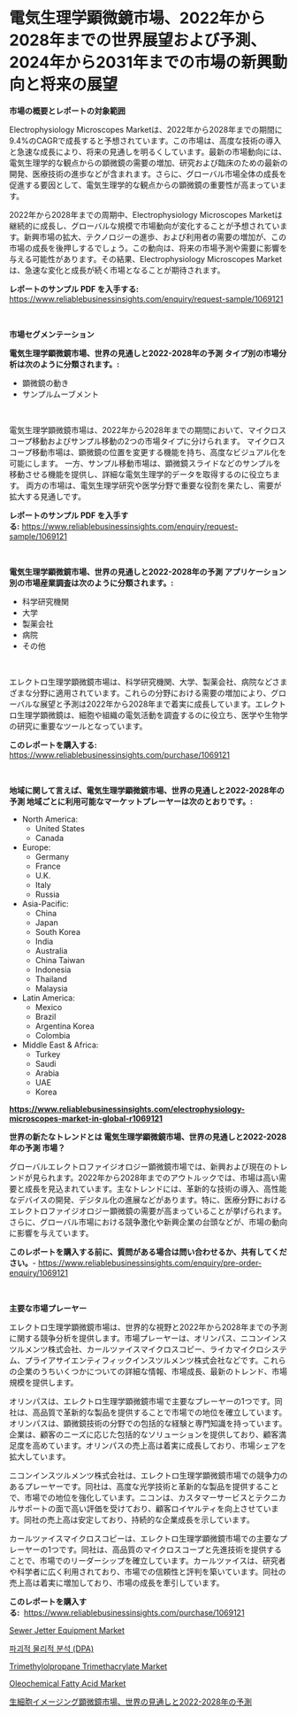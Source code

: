 <p><h1>電気生理学顕微鏡市場、2022年から2028年までの世界展望および予測、2024年から2031年までの市場の新興動向と将来の展望</h1></p><p><strong>市場の概要とレポートの対象範囲</strong></p>
<p><p>Electrophysiology Microscopes Marketは、2022年から2028年までの期間に9.4%のCAGRで成長すると予想されています。この市場は、高度な技術の導入と急速な成長により、将来の見通しを明るくしています。最新の市場動向には、電気生理学的な観点からの顕微鏡の需要の増加、研究および臨床のための最新の開発、医療技術の進歩などが含まれます。さらに、グローバル市場全体の成長を促進する要因として、電気生理学的な観点からの顕微鏡の重要性が高まっています。</p><p>2022年から2028年までの周期中、Electrophysiology Microscopes Marketは継続的に成長し、グローバルな規模で市場動向が変化することが予想されています。新興市場の拡大、テクノロジーの進歩、および利用者の需要の増加が、この市場の成長を後押しするでしょう。この動向は、将来の市場予測や需要に影響を与える可能性があります。その結果、Electrophysiology Microscopes Marketは、急速な変化と成長が続く市場となることが期待されます。</p></p>
<p><strong>レポートのサンプル PDF を入手する:</strong> <a href="https://www.reliablebusinessinsights.com/enquiry/request-sample/1069121">https://www.reliablebusinessinsights.com/enquiry/request-sample/1069121</a></p>
<p>&nbsp;</p>
<p><strong>市場セグメンテーション</strong></p>
<p><strong>電気生理学顕微鏡市場、世界の見通しと2022-2028年の予測 タイプ別の市場分析は次のように分類されます。:</strong></p>
<p><ul><li>顕微鏡の動き</li><li>サンプルムーブメント</li></ul></p>
<p>&nbsp;</p>
<p><p>電気生理学顕微鏡市場は、2022年から2028年までの期間において、マイクロスコープ移動およびサンプル移動の2つの市場タイプに分けられます。 マイクロスコープ移動市場は、顕微鏡の位置を変更する機能を持ち、高度なビジュアル化を可能にします。 一方、サンプル移動市場は、顕微鏡スライドなどのサンプルを移動させる機能を提供し、詳細な電気生理学的データを取得するのに役立ちます。 両方の市場は、電気生理学研究や医学分野で重要な役割を果たし、需要が拡大する見通しです。</p></p>
<p><strong>レポートのサンプル PDF を入手する:</strong>&nbsp;<a href="https://www.reliablebusinessinsights.com/enquiry/request-sample/1069121">https://www.reliablebusinessinsights.com/enquiry/request-sample/1069121</a></p>
<p>&nbsp;</p>
<p><strong> 電気生理学顕微鏡市場、世界の見通しと2022-2028年の予測 アプリケーション別の市場産業調査は次のように分類されます。:</strong></p>
<p><ul><li>科学研究機関</li><li>大学</li><li>製薬会社</li><li>病院</li><li>その他</li></ul></p>
<p>&nbsp;</p>
<p><p>エレクトロ生理学顕微鏡市場は、科学研究機関、大学、製薬会社、病院などさまざまな分野に適用されています。これらの分野における需要の増加により、グローバルな展望と予測は2022年から2028年まで着実に成長しています。エレクトロ生理学顕微鏡は、細胞や組織の電気活動を調査するのに役立ち、医学や生物学の研究に重要なツールとなっています。</p></p>
<p><strong>このレポートを購入する:</strong>&nbsp; <a href="https://www.reliablebusinessinsights.com/purchase/1069121">https://www.reliablebusinessinsights.com/purchase/1069121</a></p>
<p>&nbsp;</p>
<p><strong>地域に関して言えば、電気生理学顕微鏡市場、世界の見通しと2022-2028年の予測 地域ごとに利用可能なマーケットプレーヤーは次のとおりです。:</strong></p>
<p><ul>
    <li>
        North America:
        <ul>
            <li>United States</li>
            <li>Canada</li>
        </ul>
    </li>
    <li>
        Europe:
        <ul>
            <li>Germany</li>
            <li>France</li>
            <li>U.K.</li>
            <li>Italy</li>
            <li>Russia</li>
        </ul>
    </li>
    <li>
        Asia-Pacific:
        <ul>
            <li>China</li>
            <li>Japan</li>
            <li>South Korea</li>
            <li>India</li>
            <li>Australia</li>
            <li>China Taiwan</li>
            <li>Indonesia</li>
            <li>Thailand</li>
            <li>Malaysia</li>
        </ul>
    </li>
    <li>
        Latin America:
        <ul>
            <li>Mexico</li>
            <li>Brazil</li>
            <li>Argentina Korea</li>
            <li>Colombia</li>
        </ul>
    </li>
    <li>
        Middle East & Africa:
        <ul>
            <li>Turkey</li>
            <li>Saudi</li>
            <li>Arabia</li>
            <li>UAE</li>
            <li>Korea</li>
        </ul>
    </li>
    </ul></p>
<p><strong><a href="https://www.reliablebusinessinsights.com/electrophysiology-microscopes-market-in-global-r1069121">https://www.reliablebusinessinsights.com/electrophysiology-microscopes-market-in-global-r1069121</a></strong>&nbsp;</p>
<p><strong>世界の新たなトレンドとは 電気生理学顕微鏡市場、世界の見通しと2022-2028年の予測 市場？</strong></p>
<p><p>グローバルエレクトロファイジオロジー顕微鏡市場では、新興および現在のトレンドが見られます。2022年から2028年までのアウトルックでは、市場は高い需要と成長を見込まれています。主なトレンドには、革新的な技術の導入、高性能なデバイスの開発、デジタル化の進展などがあります。特に、医療分野におけるエレクトロファイジオロジー顕微鏡の需要が高まっていることが挙げられます。さらに、グローバル市場における競争激化や新興企業の台頭などが、市場の動向に影響を与えています。</p></p>
<p><strong>このレポートを購入する前に、質問がある場合は問い合わせるか、共有してください。</strong>- <a href="https://www.reliablebusinessinsights.com/enquiry/pre-order-enquiry/1069121">https://www.reliablebusinessinsights.com/enquiry/pre-order-enquiry/1069121</a></p>
<p>&nbsp;</p>
<p><strong>主要な市場プレーヤー</strong></p>
<p><p>エレクトロ生理学顕微鏡市場は、世界的な視野と2022年から2028年までの予測に関する競争分析を提供します。市場プレーヤーは、オリンパス、ニコンインスツルメンツ株式会社、カールツァイスマイクロスコピー、ライカマイクロシステム、プライアサイエンティフィックインスツルメンツ株式会社などです。これらの企業のうちいくつかについての詳細な情報、市場成長、最新のトレンド、市場規模を提供します。</p><p>オリンパスは、エレクトロ生理学顕微鏡市場で主要なプレーヤーの1つです。同社は、高品質で革新的な製品を提供することで市場での地位を確立しています。オリンパスは、顕微鏡技術の分野での包括的な経験と専門知識を持っています。企業は、顧客のニーズに応じた包括的なソリューションを提供しており、顧客満足度を高めています。オリンパスの売上高は着実に成長しており、市場シェアを拡大しています。</p><p>ニコンインスツルメンツ株式会社は、エレクトロ生理学顕微鏡市場での競争力のあるプレーヤーです。同社は、高度な光学技術と革新的な製品を提供することで、市場での地位を強化しています。ニコンは、カスタマーサービスとテクニカルサポートの面で高い評価を受けており、顧客ロイヤルティを向上させています。同社の売上高は安定しており、持続的な企業成長を示しています。</p><p>カールツァイスマイクロスコピーは、エレクトロ生理学顕微鏡市場での主要なプレーヤーの1つです。同社は、高品質のマイクロスコープと先進技術を提供することで、市場でのリーダーシップを確立しています。カールツァイスは、研究者や科学者に広く利用されており、市場での信頼性と評判を築いています。同社の売上高は着実に増加しており、市場の成長を牽引しています。</p></p>
<p><strong>このレポートを購入する:</strong>&nbsp;&nbsp;<a href="https://www.reliablebusinessinsights.com/purchase/1069121">https://www.reliablebusinessinsights.com/purchase/1069121</a></p>
<p><p><a href="https://issuu.com/reportprime-2/docs/sewer-jetter-equipment-market-size-2030.pptx">Sewer Jetter Equipment Market</a></p><p><a href="https://github.com/Gregost89076vddcv/Market-Research-Report-List-1/blob/main/7756164118961.md">파괴적 물리적 분석 (DPA)</a></p><p><a href="https://github.com/Angelnienowdseej3e45z3p8c/Market-Research-Report-List-2/blob/main/trimethylolpropane-trimethacrylate-market.md">Trimethylolpropane Trimethacrylate Market</a></p><p><a href="https://github.com/angeliabkratze/Market-Research-Report-List-1/blob/main/oleochemical-fatty-acid-market.md">Oleochemical Fatty Acid Market</a></p><p><a href="https://github.com/zjkmgcs938405/Market-Research-Report-List-2/blob/main/8859041130617.md">生細胞イメージング顕微鏡市場、世界の見通しと2022-2028年の予測</a></p></p>